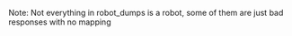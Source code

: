Note: Not everything in robot_dumps is a robot, some of them are just bad responses with no mapping
